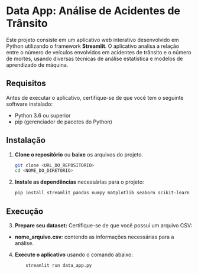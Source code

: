 # Data App: Análise de Acidentes de Trânsito

Este projeto consiste em um aplicativo web interativo desenvolvido em Python utilizando o framework **Streamlit**. O aplicativo analisa a relação entre o número de veículos envolvidos em acidentes de trânsito e o número de mortes, usando diversas técnicas de análise estatística e modelos de aprendizado de máquina.

## Requisitos

Antes de executar o aplicativo, certifique-se de que você tem o seguinte software instalado:

- Python 3.6 ou superior
- pip (gerenciador de pacotes do Python)

## Instalação

1. **Clone o repositório** ou **baixe** os arquivos do projeto.

   ```bash
   git clone <URL_DO_REPOSITORIO>
   cd <NOME_DO_DIRETORIO>
   ```
2. **Instale as dependências** necessárias para o projeto:
    ```bash
    pip install streamlit pandas numpy matplotlib seaborn scikit-learn statsmodels category_encoders imblearn
    ```
## Execução

3. **Prepare seu dataset:** Certifique-se de que você possui um arquivo CSV:
- **nome_arquivo.csv**: contendo as informações necessárias para a análise.
4. **Execute o aplicativo** usando o comando abaixo:
    ```python
        streamlit run data_app.py
    ```